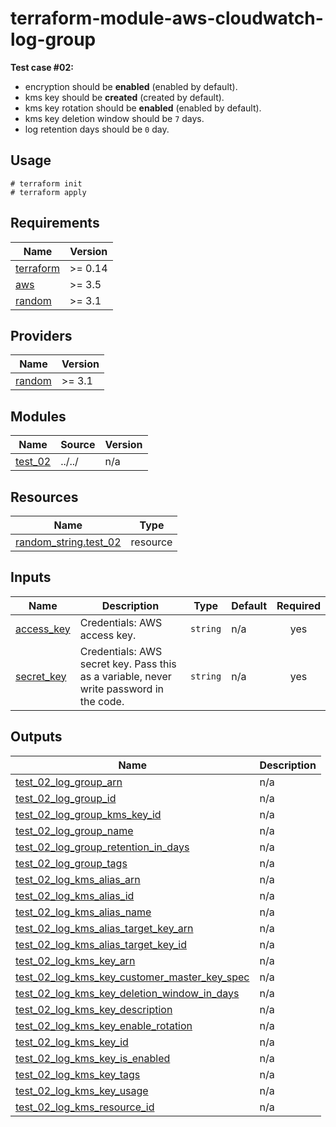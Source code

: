 # terraform-module-aws-cloudwatch-log-group

**Test case #02:**

- encryption should be **enabled** (enabled by default).
- kms key should be **created** (created by default).
- kms key rotation should be **enabled** (enabled by default).
- kms key deletion window should be `7` days.
- log retention days should be `0` day.

## Usage

```
# terraform init
# terraform apply
```

<!-- BEGINNING OF PRE-COMMIT-TERRAFORM DOCS HOOK -->
## Requirements

| Name | Version |
|------|---------|
| <a name="requirement_terraform"></a> [terraform](#requirement\_terraform) | >= 0.14 |
| <a name="requirement_aws"></a> [aws](#requirement\_aws) | >= 3.5 |
| <a name="requirement_random"></a> [random](#requirement\_random) | >= 3.1 |

## Providers

| Name | Version |
|------|---------|
| <a name="provider_random"></a> [random](#provider\_random) | >= 3.1 |

## Modules

| Name | Source | Version |
|------|--------|---------|
| <a name="module_test_02"></a> [test\_02](#module\_test\_02) | ../../ | n/a |

## Resources

| Name | Type |
|------|------|
| [random_string.test_02](https://registry.terraform.io/providers/hashicorp/random/latest/docs/resources/string) | resource |

## Inputs

| Name | Description | Type | Default | Required |
|------|-------------|------|---------|:--------:|
| <a name="input_access_key"></a> [access\_key](#input\_access\_key) | Credentials: AWS access key. | `string` | n/a | yes |
| <a name="input_secret_key"></a> [secret\_key](#input\_secret\_key) | Credentials: AWS secret key. Pass this as a variable, never write password in the code. | `string` | n/a | yes |

## Outputs

| Name | Description |
|------|-------------|
| <a name="output_test_02_log_group_arn"></a> [test\_02\_log\_group\_arn](#output\_test\_02\_log\_group\_arn) | n/a |
| <a name="output_test_02_log_group_id"></a> [test\_02\_log\_group\_id](#output\_test\_02\_log\_group\_id) | n/a |
| <a name="output_test_02_log_group_kms_key_id"></a> [test\_02\_log\_group\_kms\_key\_id](#output\_test\_02\_log\_group\_kms\_key\_id) | n/a |
| <a name="output_test_02_log_group_name"></a> [test\_02\_log\_group\_name](#output\_test\_02\_log\_group\_name) | n/a |
| <a name="output_test_02_log_group_retention_in_days"></a> [test\_02\_log\_group\_retention\_in\_days](#output\_test\_02\_log\_group\_retention\_in\_days) | n/a |
| <a name="output_test_02_log_group_tags"></a> [test\_02\_log\_group\_tags](#output\_test\_02\_log\_group\_tags) | n/a |
| <a name="output_test_02_log_kms_alias_arn"></a> [test\_02\_log\_kms\_alias\_arn](#output\_test\_02\_log\_kms\_alias\_arn) | n/a |
| <a name="output_test_02_log_kms_alias_id"></a> [test\_02\_log\_kms\_alias\_id](#output\_test\_02\_log\_kms\_alias\_id) | n/a |
| <a name="output_test_02_log_kms_alias_name"></a> [test\_02\_log\_kms\_alias\_name](#output\_test\_02\_log\_kms\_alias\_name) | n/a |
| <a name="output_test_02_log_kms_alias_target_key_arn"></a> [test\_02\_log\_kms\_alias\_target\_key\_arn](#output\_test\_02\_log\_kms\_alias\_target\_key\_arn) | n/a |
| <a name="output_test_02_log_kms_alias_target_key_id"></a> [test\_02\_log\_kms\_alias\_target\_key\_id](#output\_test\_02\_log\_kms\_alias\_target\_key\_id) | n/a |
| <a name="output_test_02_log_kms_key_arn"></a> [test\_02\_log\_kms\_key\_arn](#output\_test\_02\_log\_kms\_key\_arn) | n/a |
| <a name="output_test_02_log_kms_key_customer_master_key_spec"></a> [test\_02\_log\_kms\_key\_customer\_master\_key\_spec](#output\_test\_02\_log\_kms\_key\_customer\_master\_key\_spec) | n/a |
| <a name="output_test_02_log_kms_key_deletion_window_in_days"></a> [test\_02\_log\_kms\_key\_deletion\_window\_in\_days](#output\_test\_02\_log\_kms\_key\_deletion\_window\_in\_days) | n/a |
| <a name="output_test_02_log_kms_key_description"></a> [test\_02\_log\_kms\_key\_description](#output\_test\_02\_log\_kms\_key\_description) | n/a |
| <a name="output_test_02_log_kms_key_enable_rotation"></a> [test\_02\_log\_kms\_key\_enable\_rotation](#output\_test\_02\_log\_kms\_key\_enable\_rotation) | n/a |
| <a name="output_test_02_log_kms_key_id"></a> [test\_02\_log\_kms\_key\_id](#output\_test\_02\_log\_kms\_key\_id) | n/a |
| <a name="output_test_02_log_kms_key_is_enabled"></a> [test\_02\_log\_kms\_key\_is\_enabled](#output\_test\_02\_log\_kms\_key\_is\_enabled) | n/a |
| <a name="output_test_02_log_kms_key_tags"></a> [test\_02\_log\_kms\_key\_tags](#output\_test\_02\_log\_kms\_key\_tags) | n/a |
| <a name="output_test_02_log_kms_key_usage"></a> [test\_02\_log\_kms\_key\_usage](#output\_test\_02\_log\_kms\_key\_usage) | n/a |
| <a name="output_test_02_log_kms_resource_id"></a> [test\_02\_log\_kms\_resource\_id](#output\_test\_02\_log\_kms\_resource\_id) | n/a |
<!-- END OF PRE-COMMIT-TERRAFORM DOCS HOOK -->
